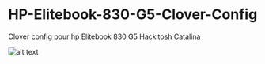 # HP-Elitebook-830-G5-Clover-Config
Clover config pour hp Elitebook 830 G5 Hackitosh Catalina 

![alt text]()

